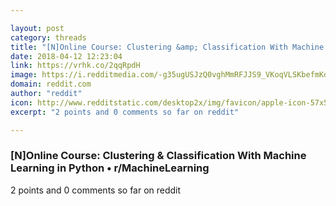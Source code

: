 ```yaml
---

layout: post
category: threads
title: "[N]Online Course: Clustering &amp; Classification With Machine Learning in Python"
date: 2018-04-12 12:23:04
link: https://vrhk.co/2qqRpdH
image: https://i.redditmedia.com/-g35ugUSJzQ0vghMmRFJJS9_VKoqVLSKbefmKd_JhR4.jpg?w=320&s=4d741312f8dfd2e18c1071f6dbfb7b87
domain: reddit.com
author: "reddit"
icon: http://www.redditstatic.com/desktop2x/img/favicon/apple-icon-57x57.png
excerpt: "2 points and 0 comments so far on reddit"

---
```


### [N]Online Course: Clustering &amp; Classification With Machine Learning in Python • r/MachineLearning

2 points and 0 comments so far on reddit